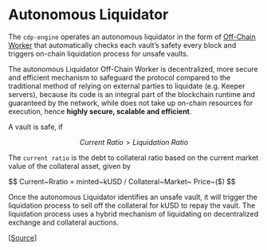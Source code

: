 # Autonomous Liquidator

The `cdp-engine` operates an autonomous liquidator in the form of [Off-Chain Worker](https://substrate.dev/docs/en/knowledgebase/learn-substrate/off-chain-features) that automatically checks each vault’s safety every block and triggers on-chain liquidation process for unsafe vaults. 

The autonomous Liquidator Off-Chain Worker is decentralized, more secure and efficient mechanism to safeguard the protocol compared to the traditional method of relying on external parties to liquidate \(e.g. Keeper servers\), because its code is an integral part of the blockchain runtime and guaranteed by the network, while does not take up on-chain resources for execution, hence **highly secure, scalable and efficient**. 

A vault is safe, if

$$
Current~Ratio > Liquidation~Ratio
$$

The `current ratio` is the debt to collateral ratio based on the current market value of the collateral asset, given by 

$$
Current~Rratio = minted~kUSD / Collateral~Market~ Price~($)
$$

Once the autonomous Liquidator identifies an unsafe vault, it will trigger the liquidation process to sell off the collateral for kUSD to repay the vault. The liquidation process uses a hybrid mechanism of liquidating on decentralized exchange and collateral auctions.

\[[Source](https://github.com/AcalaNetwork/Acala/blob/master/modules/cdp-engine/src/lib.rs#L488)\]

